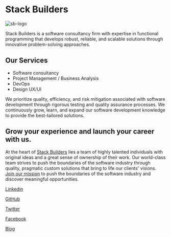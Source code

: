 # Stack Builders

![sb-logo](https://user-images.githubusercontent.com/11718997/174859114-313a81b3-bf73-4fa6-ba03-a6b0d25b680e.png)

Stack Builders is a software consultancy firm with expertise in functional programming that develops robust, reliable, and scalable solutions through innovative problem-solving approaches.

## Our Services

- Software consultancy
- Project Management / Business Analysis
- DevOps
- Design UX/UI

We prioritize quality, efficiency, and risk mitigation associated with software development through rigorous testing and quality assurance processes. We continuously grow, learn, and expand our software development knowledge to provide the best-tailored solutions.

## Grow your experience and launch your career with us.

At the heart of [Stack Builders](https://www.stackbuilders.com/) lies a team of highly talented individuals with original ideas and a great sense of ownership of their work. Our world-class team strives to push the boundaries of the software industry through quality, pragmatic custom solutions that bring to life our clients' visions. [Join our mission](https://www.stackbuilders.com/join-us/) to push the boundaries of the software industry and discover meaningful opportunities.

[Linkedin](https://www.linkedin.com/company/2120978/admin/feed/posts/)

[GitHub](https://github.com/stackbuilders)

[Twitter](https://twitter.com/stackbuilders?ref_src=twsrc%5Egoogle%7Ctwcamp%5Eserp%7Ctwgr%5Eauthor)

[Facebook](https://www.facebook.com/StackBuildersEcuador)

[Blog](https://www.stackbuilders.com/blog/)
